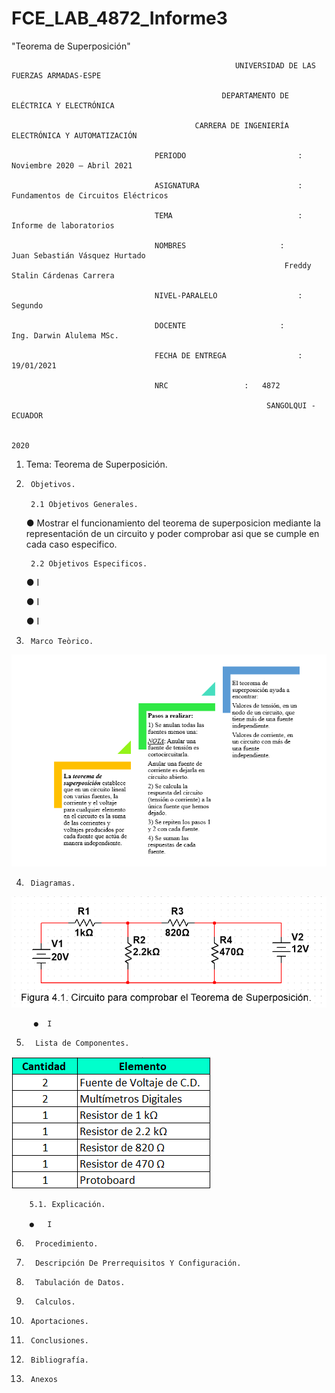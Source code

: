 # FCE_LAB_4872_Informe3
"Teorema de Superposición" 

                                                      UNIVERSIDAD DE LAS FUERZAS ARMADAS-ESPE

                                                   DEPARTAMENTO DE ELÉCTRICA Y ELECTRÓNICA

                                             CARRERA DE INGENIERÍA ELECTRÓNICA Y AUTOMATIZACIÓN

                                    PERIODO        	                :       Noviembre 2020 – Abril 2021

                                    ASIGNATURA     	                :       Fundamentos de Circuitos Eléctricos 

                                    TEMA	                        : 	Informe de laboratorios
 
                                    NOMBRES       	          	:        Juan Sebastián Vásquez Hurtado 
				                                                 Freddy Stalin Cárdenas Carrera 

                                    NIVEL-PARALELO                  :       Segundo

                                    DOCENTE       	 	        :       Ing. Darwin Alulema MSc.

                                    FECHA DE ENTREGA                :       19/01/2021

                                    NRC 				:	4872
 
                                                             SANGOLQUI - ECUADOR

                                                                       2020
								       
1.	Tema: Teorema de Superposición. 

2.      Objetivos.
       
        2.1 Objetivos Generales.
	●	Mostrar el funcionamiento del teorema de superposicion mediante la representación de un circuito y poder comprobar asi que se cumple en cada caso especifico. 
	
        2.2 Objetivos Especificos. 
	
	●	I
	
	●	I
	
	●	I

3.      Marco Teòrico.

![](https://github.com/JuanSVasquezH/FCE_LAB_4872_Informe3/blob/main/ImagenesInforme3/Mt1.png) 

4.      Diagramas. 

![](https://github.com/JuanSVasquezH/FCE_LAB_4872_Informe3/blob/main/ImagenesInforme3/D1.png) 

         ●	I
	   
5.       Lista de Componentes.

![](https://github.com/JuanSVasquezH/FCE_LAB_4872_Informe3/blob/main/ImagenesInforme3/LC.png) 

        5.1. Explicación.
	 
     	●	I	 

6.       Procedimiento.

7.       Descripción De Prerrequisitos Y Configuración.

8.       Tabulación de Datos.

9.       Calculos.

10.      Aportaciones. 

11.      Conclusiones. 

12.      Bibliografía. 

13.      Anexos 




	
